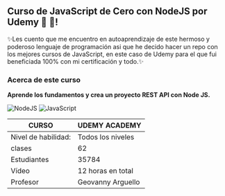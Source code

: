 ## Curso de JavaScript de Cero con NodeJS por Udemy 🌱 🚀!

<!--
**EvelynDevia29/EvelynDevia29** is a ✨ _special_ ✨ repository because its `README.md` (this file) appears on your GitHub profile.

Here are some ideas to get you started:

- 🔭 I’m currently working on ...
- 🌱 I’m currently learning ...
- 👯 I’m looking to collaborate on ...
- 🤔 I’m looking for help with ...
- 💬 Ask me about ...
- 📫 How to reach me: ...
- 😄 Pronouns: ...
- ⚡ Fun fact: ...
-->
✨Les cuento que me encuentro en autoaprendizaje de este hermoso y poderoso lenguaje de programación asi que he decido hacer un repo con los mejores cursos de JavaScript, en este caso de Udemy para el que fui beneficiada 100% con mi certificación y todo.✨

### Acerca de este curso
__Aprende los fundamentos y crea un proyecto REST API con Node JS.__

![NodeJS](https://img.shields.io/badge/-NodeJS-yellow)
![JavaScript](https://img.shields.io/badge/-JavaScript-yellow)

**CURSO** | **UDEMY ACADEMY**
----------|------------------------
Nivel de habilidad: |Todos los niveles
clases|62
Estudiantes|35784
Vídeo|12 horas en total
Profesor|Geovanny Arguello

